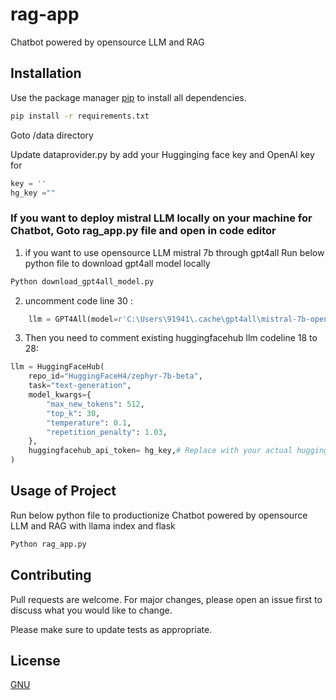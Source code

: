 # rag-app
Chatbot powered by opensource LLM and RAG


## Installation

Use the package manager [pip](https://pip.pypa.io/en/stable/) to install all dependencies.

```bash
pip install -r requirements.txt
```

Goto /data directory

Update dataprovider.py by add your Hugginging face key and OpenAI key for 
```python
key = ''
hg_key =""
```
### If you want to deploy mistral LLM locally on your machine for Chatbot, Goto rag_app.py file and open in code editor 
1. if you want to use opensource LLM mistral 7b through gpt4all
  Run below python file to download gpt4all model locally
```python
Python download_gpt4all_model.py
```
2. uncomment code line 30 :

```python
    llm = GPT4All(model=r'C:\Users\91941\.cache\gpt4all\mistral-7b-openorca.gguf2.Q4_0.gguf'), #Replace this path with your model path
```
3. Then you need to comment existing huggingfacehub llm codeline 18 to 28:
```python
llm = HuggingFaceHub(
    repo_id="HuggingFaceH4/zephyr-7b-beta",
    task="text-generation",
    model_kwargs={
        "max_new_tokens": 512,
        "top_k": 30,
        "temperature": 0.1,
        "repetition_penalty": 1.03,
    },
    huggingfacehub_api_token= hg_key,# Replace with your actual huggingface token
)
```
   
   

## Usage of Project

Run below python file to productionize Chatbot powered by opensource LLM and RAG with llama index and flask
```python
Python rag_app.py
```
## Contributing

Pull requests are welcome. For major changes, please open an issue first
to discuss what you would like to change.

Please make sure to update tests as appropriate.

## License

[GNU](https://choosealicense.com/licenses/gpl-3.0/)


